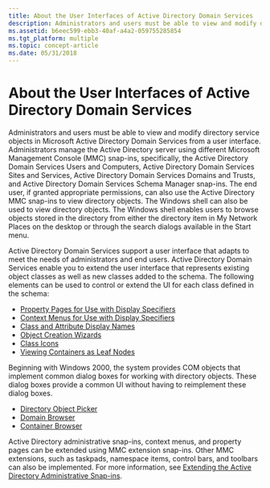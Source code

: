 ```yaml
---
title: About the User Interfaces of Active Directory Domain Services
description: Administrators and users must be able to view and modify directory service objects in Microsoft Active Directory Domain Services from a user interface.
ms.assetid: b6eec599-ebb3-40af-a4a2-059755285854
ms.tgt_platform: multiple
ms.topic: concept-article
ms.date: 05/31/2018
---
```


# About the User Interfaces of Active Directory Domain Services

Administrators and users must be able to view and modify directory service objects in Microsoft Active Directory Domain Services from a user interface. Administrators manage the Active Directory server using different Microsoft Management Console (MMC) snap-ins, specifically, the Active Directory Domain Services Users and Computers, Active Directory Domain Services Sites and Services, Active Directory Domain Services Domains and Trusts, and Active Directory Domain Services Schema Manager snap-ins. The end user, if granted appropriate permissions, can also use the Active Directory MMC snap-ins to view directory objects. The Windows shell can also be used to view directory objects. The Windows shell enables users to browse objects stored in the directory from either the directory item in My Network Places on the desktop or through the search dialogs available in the Start menu.

Active Directory Domain Services support a user interface that adapts to meet the needs of administrators and end users. Active Directory Domain Services enable you to extend the user interface that represents existing object classes as well as new classes added to the schema. The following elements can be used to control or extend the UI for each class defined in the schema:

-   [Property Pages for Use with Display Specifiers](property-pages-for-use-with-display-specifiers.md)
-   [Context Menus for Use with Display Specifiers](context-menus-for-use-with-display-specifiers.md)
-   [Class and Attribute Display Names](class-and-attribute-display-names.md)
-   [Object Creation Wizards](object-creation-wizards.md)
-   [Class Icons](class-icons.md)
-   [Viewing Containers as Leaf Nodes](viewing-containers-as-leaf-nodes.md)

Beginning with Windows 2000, the system provides COM objects that implement common dialog boxes for working with directory objects. These dialog boxes provide a common UI without having to reimplement these dialog boxes.

-   [Directory Object Picker](directory-object-picker.md)
-   [Domain Browser](domain-browser.md)
-   [Container Browser](container-browser.md)

Active Directory administrative snap-ins, context menus, and property pages can be extended using MMC extension snap-ins. Other MMC extensions, such as taskpads, namespace items, control bars, and toolbars can also be implemented. For more information, see [Extending the Active Directory Administrative Snap-ins](/previous-versions/windows/desktop/mmc/extending-the-active-directory-administrative-snap-ins).

 

 
